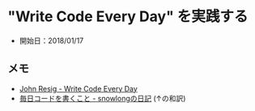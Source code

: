 # "Write Code Every Day" を実践する

- 開始日：2018/01/17

## メモ

- [John Resig - Write Code Every Day](https://johnresig.com/blog/write-code-every-day/)
- [毎日コードを書くこと - snowlongの日記](http://snowlong.hatenablog.com/entry/2014/04/18/%E6%AF%8E%E6%97%A5%E3%82%B3%E3%83%BC%E3%83%89%E3%82%92%E6%9B%B8%E3%81%8F%E3%81%93%E3%81%A8) (↑の和訳)
